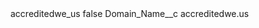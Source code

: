 <?xml version="1.0" encoding="UTF-8"?>
<CustomMetadata xmlns="http://soap.sforce.com/2006/04/metadata" xmlns:xsi="http://www.w3.org/2001/XMLSchema-instance" xmlns:xsd="http://www.w3.org/2001/XMLSchema">
    <label>accreditedwe_us</label>
    <protected>false</protected>
    <values>
        <field>Domain_Name__c</field>
        <value xsi:type="xsd:string">accreditedwe.us</value>
    </values>
</CustomMetadata>
